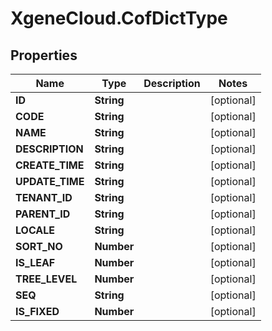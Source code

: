 # XgeneCloud.CofDictType

## Properties
Name | Type | Description | Notes
------------ | ------------- | ------------- | -------------
**ID** | **String** |  | [optional] 
**CODE** | **String** |  | [optional] 
**NAME** | **String** |  | [optional] 
**DESCRIPTION** | **String** |  | [optional] 
**CREATE_TIME** | **String** |  | [optional] 
**UPDATE_TIME** | **String** |  | [optional] 
**TENANT_ID** | **String** |  | [optional] 
**PARENT_ID** | **String** |  | [optional] 
**LOCALE** | **String** |  | [optional] 
**SORT_NO** | **Number** |  | [optional] 
**IS_LEAF** | **Number** |  | [optional] 
**TREE_LEVEL** | **Number** |  | [optional] 
**SEQ** | **String** |  | [optional] 
**IS_FIXED** | **Number** |  | [optional] 


